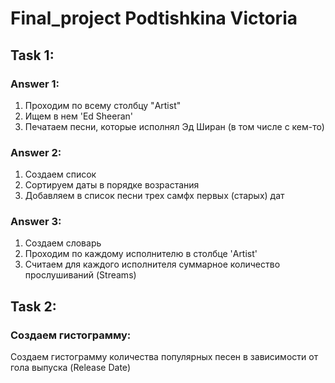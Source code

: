 # Final_project Podtishkina Victoria
## Task 1:
### Answer 1:
1) Проходим по всему столбцу "Artist"
2) Ищем в нем 'Ed Sheeran'
3) Печатаем песни, которые исполнял Эд Ширан (в том числе с кем-то)

### Answer 2:
1) Создаем список
2) Сортируем даты в порядке возрастания
3) Добавляем в список песни трех самфх первых (старых) дат

### Answer 3:
1) Создаем словарь
2) Проходим по каждому исполнителю в столбце 'Artist'
3) Считаем для каждого исполнителя суммарное количество прослушиваний (Streams)

## Task 2:
### Создаем гистограмму:
Создаем гистограмму количества популярных песен в зависимости от гола выпуска (Release Date)
